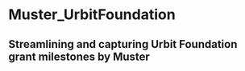 # Muster_UrbitFoundation

## Streamlining and capturing Urbit Foundation grant milestones by Muster

